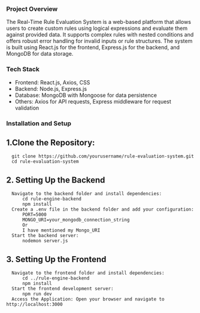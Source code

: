 ### Project Overview

The Real-Time Rule Evaluation System is a web-based platform that allows users to create custom rules using logical expressions and evaluate them against provided data. It supports complex rules with nested conditions and offers robust error handling for invalid inputs or rule structures. The system is built using React.js for the frontend, Express.js for the backend, and MongoDB for data storage.

### Tech Stack
- Frontend: React.js, Axios, CSS
- Backend: Node.js, Express.js
- Database: MongoDB with Mongoose for data persistence
- Others: Axios for API requests, Express middleware for request validation

### Installation and Setup

## 1.Clone the Repository:

      git clone https://github.com/yourusername/rule-evaluation-system.git
      cd rule-evaluation-system

## 2. Setting Up the Backend
      Navigate to the backend folder and install dependencies:
          cd rule-engine-backend
          npm install
      Create a .env file in the backend folder and add your configuration:
          PORT=5000
          MONGO_URI=your_mongodb_connection_string
          Or
          I have mentioned my Mongo_URI
      Start the backend server:
          nodemon server.js
  ## 3. Setting Up the Frontend
      Navigate to the frontend folder and install dependencies:
          cd ../rule-engine-backend
          npm install
      Start the frontend development server:
          npm run dev
      Access the Application: Open your browser and navigate to http://localhost:3000

